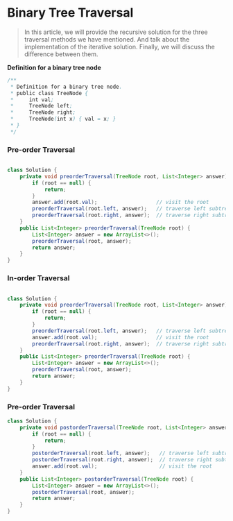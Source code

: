 # Binary Tree Traversal

> In this article, we will provide the recursive solution for the three traversal methods we have mentioned. And talk about the implementation of the iterative solution. Finally, we will discuss the difference between them.

__Definition for a binary tree node__

```java
/**
 * Definition for a binary tree node.
 * public class TreeNode {
 *     int val;
 *     TreeNode left;
 *     TreeNode right;
 *     TreeNode(int x) { val = x; }
 * }
 */
```


### Pre-order Traversal

``` java

class Solution {
    private void preorderTraversal(TreeNode root, List<Integer> answer) {
        if (root == null) {
            return;
        }
        answer.add(root.val);                   // visit the root
        preorderTraversal(root.left, answer);   // traverse left subtree
        preorderTraversal(root.right, answer);  // traverse right subtree
    }
    public List<Integer> preorderTraversal(TreeNode root) {
        List<Integer> answer = new ArrayList<>();
        preorderTraversal(root, answer);
        return answer;
    }
}
```
### In-order Traversal

``` java

class Solution {
    private void preorderTraversal(TreeNode root, List<Integer> answer) {
        if (root == null) {
            return;
        }
        preorderTraversal(root.left, answer);   // traverse left subtree
        answer.add(root.val);                   // visit the root
        preorderTraversal(root.right, answer);  // traverse right subtree
    }
    public List<Integer> preorderTraversal(TreeNode root) {
        List<Integer> answer = new ArrayList<>();
        preorderTraversal(root, answer);
        return answer;
    }
}
```
### Pre-order Traversal

``` java
class Solution {
    private void postorderTraversal(TreeNode root, List<Integer> answer) {
        if (root == null) {
            return;
        }
        postorderTraversal(root.left, answer);   // traverse left subtree
        postorderTraversal(root.right, answer);  // traverse right subtree
        answer.add(root.val);                    // visit the root
    }
    public List<Integer> postorderTraversal(TreeNode root) {
        List<Integer> answer = new ArrayList<>();
        postorderTraversal(root, answer);
        return answer;
    }
}
```
